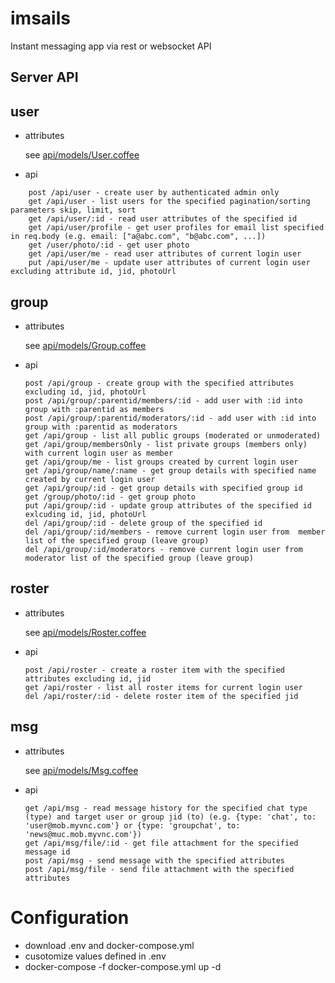 # imsails

Instant messaging app via rest or websocket API


Server API
---------------------------------------------------------
## user

* attributes

	see [api/models/User.coffee](https://github.com/twhtanghk/imsails/blob/master/api/models/User.coffee)
		
* api

```
    post /api/user - create user by authenticated admin only
    get /api/user - list users for the specified pagination/sorting parameters skip, limit, sort
    get /api/user/:id - read user attributes of the specified id
    get /api/user/profile - get user profiles for email list specified in req.body (e.g. email: ["a@abc.com", "b@abc.com", ...])
    get /user/photo/:id - get user photo 
    get /api/user/me - read user attributes of current login user
    put /api/user/me - update user attributes of current login user excluding attribute id, jid, photoUrl 
```

## group

* attributes
	
	see [api/models/Group.coffee](https://github.com/twhtanghk/imsails/blob/master/api/models/Group.coffee)
	
* api
	```
	post /api/group - create group with the specified attributes excluding id, jid, photoUrl
	post /api/group/:parentid/members/:id - add user with :id into group with :parentid as members
	post /api/group/:parentid/moderators/:id - add user with :id into group with :parentid as moderators
    get /api/group - list all public groups (moderated or unmoderated)
    get /api/group/membersOnly - list private groups (members only) with current login user as member
    get /api/group/me - list groups created by current login user
    get /api/group/name/:name - get group details with specified name created by current login user
    get /api/group/:id - get group details with specified group id
    get /group/photo/:id - get group photo
    put /api/group/:id - update group attributes of the specified id exlcuding id, jid, photoUrl
    del /api/group/:id - delete group of the specified id
    del /api/group/:id/members - remove current login user from  member list of the specified group (leave group)
    del /api/group/:id/moderators - remove current login user from  moderator list of the specified group (leave group)
	```

## roster
   
* attributes

	see [api/models/Roster.coffee](https://github.com/twhtanghk/imsails/blob/master/api/models/Roster.coffee)

* api

	``` 
    post /api/roster - create a roster item with the specified attributes excluding id, jid
    get /api/roster - list all roster items for current login user
    del /api/roster/:id - delete roster item of the specified jid
	```

## msg

* attributes
	
	see [api/models/Msg.coffee](https://github.com/twhtanghk/imsails/blob/master/api/models/Msg.coffee)

* api
	```
    get /api/msg - read message history for the specified chat type (type) and target user or group jid (to) (e.g. {type: 'chat', to: 'user@mob.myvnc.com'} or {type: 'groupchat', to: 'news@muc.mob.myvnc.com'})
    get /api/msg/file/:id - get file attachment for the specified message id
    post /api/msg - send message with the specified attributes
    post /api/msg/file - send file attachment with the specified attributes
	```

Configuration
=============

* download .env and docker-compose.yml
* cusotomize values defined in .env
* docker-compose -f docker-compose.yml up -d

